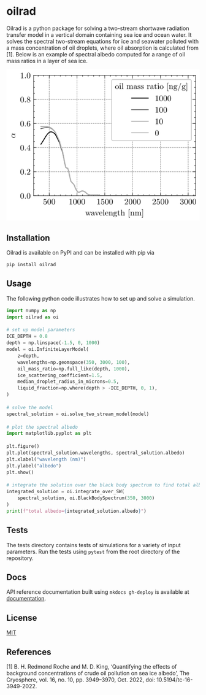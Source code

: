 # oilrad #

Oilrad is a python package for solving a two-stream shortwave radiation transfer model in a vertical domain containing sea ice and ocean water.
It solves the spectral two-stream equations for ice and seawater polluted with a mass concentration of oil droplets, where oil absorption is calculated from [1].
Below is an example of spectral albedo computed for a range of oil mass ratios in a layer of sea ice.

![Sea ice spectral albedo for ice containing droplets of Romashkino oil](https://github.com/JoeFishlock/oilrad/blob/40f616a5fce75f0dd3bebc9f55508cf4c827ae0f/docs/example_spectral_albedo.svg)

## Installation ##
Oilrad is available on PyPI and can be installed with pip via
```bash
pip install oilrad
```

## Usage ##
The following python code illustrates how to set up and solve a simulation.
```python
import numpy as np
import oilrad as oi

# set up model parameters
ICE_DEPTH = 0.8
depth = np.linspace(-1.5, 0, 1000)
model = oi.InfiniteLayerModel(
    z=depth,
    wavelengths=np.geomspace(350, 3000, 100),
    oil_mass_ratio=np.full_like(depth, 1000),
    ice_scattering_coefficient=1.5,
    median_droplet_radius_in_microns=0.5,
    liquid_fraction=np.where(depth > -ICE_DEPTH, 0, 1),
)

# solve the model
spectral_solution = oi.solve_two_stream_model(model)

# plot the spectral albedo
import matplotlib.pyplot as plt

plt.figure()
plt.plot(spectral_solution.wavelengths, spectral_solution.albedo)
plt.xlabel("wavelength (nm)")
plt.ylabel("albedo")
plt.show()

# integrate the solution over the black body spectrum to find total albedo
integrated_solution = oi.integrate_over_SW(
    spectral_solution, oi.BlackBodySpectrum(350, 3000)
)
print(f"total albedo={integrated_solution.albedo}")
```

## Tests ##
The tests directory contains tests of simulations for a variety of input parameters.
Run the tests using `pytest` from the root directory of the repository.

## Docs ##
API reference documentation built using `mkdocs gh-deploy` is available at
[documentation](https://JoeFishlock.github.io/oilrad).

## License ##
[MIT](https://choosealicense.com/licenses/mit/)

## References ##
[1] B. H. Redmond Roche and M. D. King, ‘Quantifying the effects of background concentrations of crude oil pollution on sea ice albedo’, The Cryosphere, vol. 16, no. 10, pp. 3949–3970, Oct. 2022, doi: 10.5194/tc-16-3949-2022.
